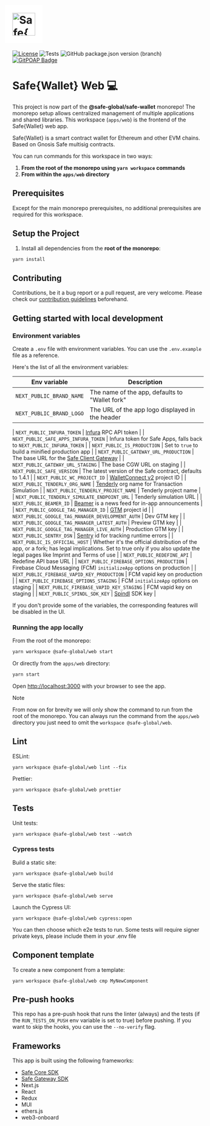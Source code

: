 # <img src="https://github.com/user-attachments/assets/b8249113-d515-4c91-a12a-f134813614e8" height="60" valign="middle" alt="Safe{Wallet}" style="background: #fff; padding: 20px; margin: 0 -20px" />

[![License](https://img.shields.io/github/license/safe-global/safe-wallet-web)](https://github.com/safe-global/safe-wallet-web/blob/main/LICENSE)
![Tests](https://img.shields.io/github/actions/workflow/status/safe-global/safe-wallet-web/test.yml?branch=main&label=tests)
![GitHub package.json version (branch)](https://img.shields.io/github/package-json/v/safe-global/safe-wallet-web)
[![GitPOAP Badge](https://public-api.gitpoap.io/v1/repo/safe-global/safe-wallet-web/badge)](https://www.gitpoap.io/gh/safe-global/safe-wallet-web)

# Safe{Wallet} Web  💻

This project is now part of the **@safe-global/safe-wallet** monorepo! The monorepo setup allows centralized management
of multiple
applications and shared libraries. This workspace (`apps/web`) is the frontend of the Safe{Wallet} web app.

Safe{Wallet} is a smart contract wallet for Ethereum and other EVM chains. Based on Gnosis Safe multisig contracts.

You can run commands for this workspace in two ways:

1. **From the root of the monorepo using `yarn workspace` commands**
2. **From within the `apps/web` directory**

## Prerequisites

Except for the main monorepo prerequisites, no additional prerequisites are required for this workspace.

## Setup the Project

1. Install all dependencies from the **root of the monorepo**:

```bash
yarn install
```

## Contributing

Contributions, be it a bug report or a pull request, are very welcome. Please check
our [contribution guidelines](CONTRIBUTING.md) beforehand.

## Getting started with local development

### Environment variables

Create a `.env` file with environment variables. You can use the `.env.example` file as a reference.

Here's the list of all the environment variables:

| Env variable                                      | Description                                                                                                                                                             |
| ------------------------------------------------- | ----------------------------------------------------------------------------------------------------------------------------------------------------------------------- |
| `NEXT_PUBLIC_BRAND_NAME`                          | The name of the app, defaults to "Wallet fork"                                                              |
| `NEXT_PUBLIC_BRAND_LOGO`                          | The URL of the app logo displayed in the header                                                             |

| `NEXT_PUBLIC_INFURA_TOKEN`                        | [Infura](https://docs.infura.io/infura/networks/ethereum/how-to/secure-a-project/project-id) RPC API token                                                              |
| `NEXT_PUBLIC_SAFE_APPS_INFURA_TOKEN`              | Infura token for Safe Apps, falls back to `NEXT_PUBLIC_INFURA_TOKEN`                                                                                                    |
| `NEXT_PUBLIC_IS_PRODUCTION`                       | Set to `true` to build a minified production app                                                                                                                        |
| `NEXT_PUBLIC_GATEWAY_URL_PRODUCTION`              | The base URL for the [Safe Client Gateway](https://github.com/safe-global/safe-client-gateway)                                                                          |
| `NEXT_PUBLIC_GATEWAY_URL_STAGING`                 | The base CGW URL on staging                                                                                                                                             |
| `NEXT_PUBLIC_SAFE_VERSION`                        | The latest version of the Safe contract, defaults to 1.4.1                                                                                                              |
| `NEXT_PUBLIC_WC_PROJECT_ID`                       | [WalletConnect v2](https://docs.walletconnect.com/2.0/cloud/relay) project ID                                                                                           |
| `NEXT_PUBLIC_TENDERLY_ORG_NAME`                   | [Tenderly](https://tenderly.co) org name for Transaction Simulation                                                                                                     |
| `NEXT_PUBLIC_TENDERLY_PROJECT_NAME`               | Tenderly project name                                                                                                                                                   |
| `NEXT_PUBLIC_TENDERLY_SIMULATE_ENDPOINT_URL`      | Tenderly simulation URL                                                                                                                                                 |
| `NEXT_PUBLIC_BEAMER_ID`                           | [Beamer](https://www.getbeamer.com) is a news feed for in-app announcements                                                                                             |
| `NEXT_PUBLIC_GOOGLE_TAG_MANAGER_ID`               | [GTM](https://tagmanager.google.com) project id                                                                                                                         |
| `NEXT_PUBLIC_GOOGLE_TAG_MANAGER_DEVELOPMENT_AUTH` | Dev GTM key                                                                                                                                                             |
| `NEXT_PUBLIC_GOOGLE_TAG_MANAGER_LATEST_AUTH`      | Preview GTM key                                                                                                                                                         |
| `NEXT_PUBLIC_GOOGLE_TAG_MANAGER_LIVE_AUTH`        | Production GTM key                                                                                                                                                      |
| `NEXT_PUBLIC_SENTRY_DSN`                          | [Sentry](https://sentry.io) id for tracking runtime errors                                                                                                              |
| `NEXT_PUBLIC_IS_OFFICIAL_HOST`                    | Whether it's the official distribution of the app, or a fork; has legal implications. Set to true only if you also update the legal pages like Imprint and Terms of use |
| `NEXT_PUBLIC_REDEFINE_API`                        | Redefine API base URL                                                                                                                                                   |
| `NEXT_PUBLIC_FIREBASE_OPTIONS_PRODUCTION`         | Firebase Cloud Messaging (FCM) `initializeApp` options on production                                                                                                    |
| `NEXT_PUBLIC_FIREBASE_VAPID_KEY_PRODUCTION`       | FCM vapid key on production                                                                                                                                             |
| `NEXT_PUBLIC_FIREBASE_OPTIONS_STAGING`            | FCM `initializeApp` options on staging                                                                                                                                  |
| `NEXT_PUBLIC_FIREBASE_VAPID_KEY_STAGING`          | FCM vapid key on staging                                                                                                                                                |
| `NEXT_PUBLIC_SPINDL_SDK_KEY`                      | [Spindl](http://spindl.xyz) SDK key                                                                                                                                     |

If you don't provide some of the variables, the corresponding features will be disabled in the UI.

### Running the app locally

From the root of the monorepo:

```bash
yarn workspace @safe-global/web start
```

Or directly from the `apps/web` directory:

```bash
yarn start
```

Open [http://localhost:3000](http://localhost:3000) with your browser to see the app.

> [!NOTE]
>
> From now on for brevity we will only show the command to run from the root of the monorepo. You can always run the command from the `apps/web` directory you just need to omit the `workspace @safe-global/web`.

## Lint

ESLint:

```
yarn workspace @safe-global/web lint --fix
```

Prettier:

```
yarn workspace @safe-global/web prettier
```

## Tests

Unit tests:

```
yarn workspace @safe-global/web test --watch
```

### Cypress tests

Build a static site:

```
yarn workspace @safe-global/web build
```

Serve the static files:

```
yarn workspace @safe-global/web serve
```

Launch the Cypress UI:

```
yarn workspace @safe-global/web cypress:open
```

You can then choose which e2e tests to run.
Some tests will require signer private keys, please include them in your .env file

## Component template

To create a new component from a template:

```
yarn workspace @safe-global/web cmp MyNewComponent
```

## Pre-push hooks

This repo has a pre-push hook that runs the linter (always) and the tests (if the `RUN_TESTS_ON_PUSH` env variable is
set to true)
before pushing. If you want to skip the hooks, you can use the `--no-verify` flag.

## Frameworks

This app is built using the following frameworks:

- [Safe Core SDK](https://github.com/safe-global/safe-core-sdk)
- [Safe Gateway SDK](https://github.com/safe-global/safe-gateway-typescript-sdk)
- Next.js
- React
- Redux
- MUI
- ethers.js
- web3-onboard
